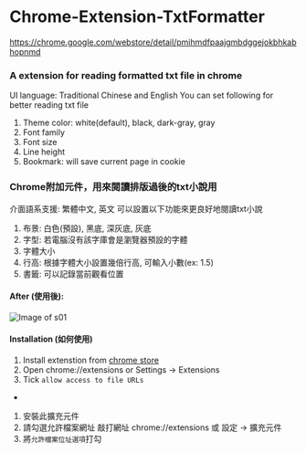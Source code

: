 # Chrome-Extension-TxtFormatter
<https://chrome.google.com/webstore/detail/pmihmdfpaajgmbdggejokbhkabhopnmd>

### A extension for reading formatted txt file in chrome 
UI language: Traditional Chinese and English
You can set following for better reading txt file  
1. Theme color: white(default), black, dark-gray, gray  
2. Font family  
3. Font size  
4. Line height  
5. Bookmark: will save current page in cookie

### Chrome附加元件，用來閱讀排版過後的txt小說用
介面語系支援: 繁體中文, 英文
可以設置以下功能來更良好地閱讀txt小說  
1. 布景: 白色(預設), 黑底, 深灰底, 灰底  
2. 字型: 若電腦沒有該字庫會是瀏覽器預設的字體  
3. 字體大小  
4. 行高: 根據字體大小設置幾倍行高, 可輸入小數(ex: 1.5)  
5. 書籤: 可以記錄當前觀看位置


#### After (使用後):
![Image of s01](https://lh3.googleusercontent.com/NTXwHs57Yuua0APyksIkJR1Roea3VAriG_-VRu9R2gkwckU8178CmdcCLOnBJ-1KAnqGVcMP6KA=s640-h400-e365)


#### Installation (如何使用)
1. Install extenstion from [chrome store](https://chrome.google.com/webstore/detail/pmihmdfpaajgmbdggejokbhkabhopnmd)
2. Open chrome://extensions or Settings -> Extensions  
3. Tick `allow access to file URLs`  

*
1. 安裝此擴充元件  
2. 請勾選允許檔案網址 敲打網址 chrome://extensions 或 設定 -> 擴充元件  
3. 將`允許檔案位址選項`打勾  


